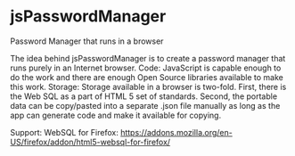 jsPasswordManager
=================

Password Manager that runs in a browser

The idea behind jsPasswordManager is to create a password manager that runs purely in an Internet browser. 
Code: JavaScript is capable enough to do the work and there are enough Open Source libraries available to make this work.
Storage: Storage available in a browser is two-fold. First, there is the Web SQL as a part of HTML 5 set of standards. Second, the portable data can be copy/pasted into a separate .json file manually as long as the app can generate code and make it available for copying.

Support:
WebSQL for Firefox: https://addons.mozilla.org/en-US/firefox/addon/html5-websql-for-firefox/